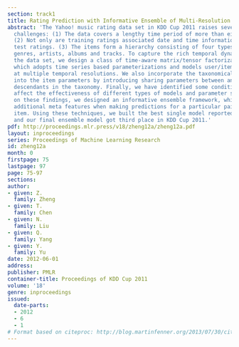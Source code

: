 ```yaml
---
section: track1
title: Rating Prediction with Informative Ensemble of Multi-Resolution Dynamic Models
abstract: 'The Yahoo! music rating data set in KDD Cup 2011 raises several interesting
  challenges: (1) The data covers a lengthy time period of more than eight years.
  (2) Not only are training ratings associated date and time information, so are the
  test ratings. (3) The items form a hierarchy consisting of four types of items:
  genres, artists, albums and tracks. To capture the rich temporal dynamics within
  the data set, we design a class of time-aware matrix/tensor factorization models,
  which adopts time series based parameterizations and models user/item drifting behaviors
  at multiple temporal resolutions. We also incorporate the taxonomical structure
  into the item parameters by introducing sharing parameters between ancestors and
  descendants in the taxonomy. Finally, we have identified some conditions that systematically
  affect the effectiveness of different types of models and parameter settings. Based
  on these findings, we designed an informative ensemble framework, which considers
  additional meta features when making predictions for a particular pair of user and
  item. Using these techniques, we built the best single model reported officially,
  and our final ensemble model got third place in KDD Cup 2011.'
pdf: http://proceedings.mlr.press/v18/zheng12a/zheng12a.pdf
layout: inproceedings
series: Proceedings of Machine Learning Research
id: zheng12a
month: 0
firstpage: 75
lastpage: 97
page: 75-97
sections: 
author:
- given: Z.
  family: Zheng
- given: T.
  family: Chen
- given: N.
  family: Liu
- given: Q.
  family: Yang
- given: Y.
  family: Yu
date: 2012-06-01
address: 
publisher: PMLR
container-title: Proceedings of KDD Cup 2011
volume: '18'
genre: inproceedings
issued:
  date-parts:
  - 2012
  - 6
  - 1
# Format based on citeproc: http://blog.martinfenner.org/2013/07/30/citeproc-yaml-for-bibliographies/
---
```

